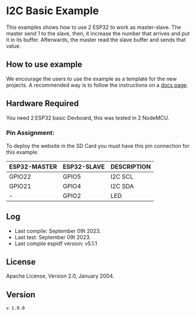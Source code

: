 # I2C Basic Example

This examples shows how to use 2 ESP32 to work as master-slave. The master send 1 to the slave, then, it increase the number that arrives and put it in its buffer. Afterwards, the master read the slave buffer and sends that value.


## How to use example
We encourage the users to use the example as a template for the new projects.
A recommended way is to follow the instructions on a [docs page](https://docs.espressif.com/projects/esp-idf/en/latest/api-guides/build-system.html#start-a-new-project).

## Hardware Required

You need 2 ESP32 basic Devboard, this was tested in 2 NodeMCU.

### Pin Assignment:

To deploy the website in the SD Card you must have this pin connection for this example.

| ESP32-MASTER | ESP32-SLAVE | DESCRIPTION |
| ------------ | ----------- | ----------- |
| GPIO22       | GPIO5       | I2C SCL     |
| GPIO21       | GPIO4       | I2C SDA     |
| -            | GPIO2       | LED         |

## Log

* Last compile: September 09t 2023.
* Last test: September 09t 2023.
* Last compile espidf version: v5.1.1

## License

Apache License, Version 2.0, January 2004.

## Version

`v 1.0.0`
